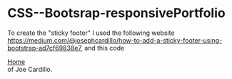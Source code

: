# CSS--Bootsrap-responsivePortfolio

To create the "sticky footer" I used the following website https://medium.com/@josephcardillo/how-to-add-a-sticky-footer-using-bootstrap-ad7cf69838e7, and this code 
  <div class="footer-margin">
    <footer class="card-footer bg-dark footer-font-style text-muted footer-position"><a href="">Home</a>
    </footer>
  </div>
</div>
of Joe Cardillo.
